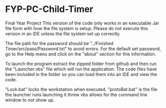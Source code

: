 # FYP-PC-Child-Timer
Final Year Project This version of the code only works in an executable Jar file form with how the file system is setup. 
Please do not execute this version in an IDE unless the file system set up correctly. 

The file path for the password should be "../Finished Timer/src/pass/Password.txt" to avoid errors. For the default set password, go to the Help menu and click on the "about" section for this information.

To launch the program extract the zipped folder from github and then run the "Launcher.vbs" file which will run the application.
The code files have been included in the folder so you can load them into an IDE and view the code.

"Lock.bat" locks the workstation when executed.
"protoBat.bat" is the file the launcher runs launching it threw vbs allows for the command line window to not show up.
